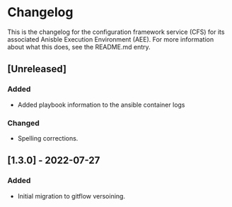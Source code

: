 # Changelog
This is the changelog for the configuration framework service (CFS) for its
associated Anisble Execution Environment (AEE). For more information about what
this does, see the README.md entry.

## [Unreleased]
### Added
- Added playbook information to the ansible container logs

### Changed
- Spelling corrections.

## [1.3.0] - 2022-07-27
### Added
- Initial migration to gitflow versoining.

